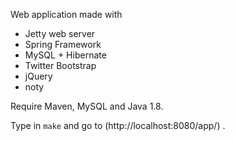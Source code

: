 Web application made with
* Jetty web server
* Spring Framework
* MySQL + Hibernate
* Twitter Bootstrap
* jQuery
* noty

Require Maven, MySQL and Java 1.8.

Type in `make` and go to (http://localhost:8080/app/) .
